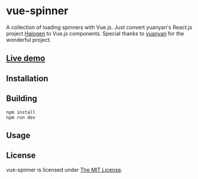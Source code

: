 # vue-spinner

A collection of loading spinners with Vue.js. Just convert yuanyan's React.js project [Halogen](https://github.com/yuanyan/halogen) to Vue.js components. Special thanks to [yuanyan](https://github.com/yuanyan) for the wonderful project.

## [Live demo](http://greyby.github.io/vue-spinner/)

## Installation

## Building

```
npm install
npm run dev
```

## Usage

## License

 vue-spinner is licensed under [The MIT License](LICENSE).